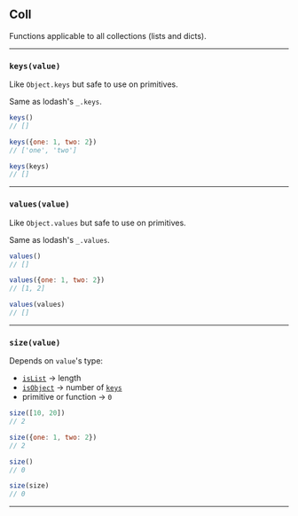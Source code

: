 ## Coll

Functions applicable to all collections (lists and dicts).

---

### `keys(value)`

Like `Object.keys` but safe to use on primitives.

Same as lodash's `_.keys`.

```js
keys()
// []

keys({one: 1, two: 2})
// ['one', 'two']

keys(keys)
// []
```

---

### `values(value)`

Like `Object.values` but safe to use on primitives.

Same as lodash's `_.values`.

```js
values()
// []

values({one: 1, two: 2})
// [1, 2]

values(values)
// []
```

---

### `size(value)`

Depends on `value`'s type:
  * [`isList`](#-islist-value-) → length
  * [`isObject`](#-isobject-value-) → number of [`keys`](#-keys-value-)
  * primitive or function → `0`

```js
size([10, 20])
// 2

size({one: 1, two: 2})
// 2

size()
// 0

size(size)
// 0
```

----
